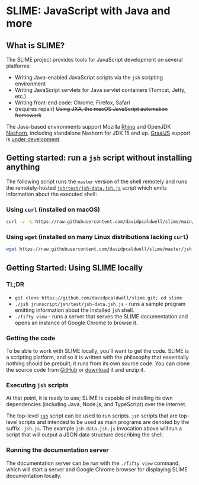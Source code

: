 [comment]: # (	LICENSE)
[comment]: # (	This Source Code Form is subject to the terms of the Mozilla Public License, v. 2.0. If a copy of the MPL was not)
[comment]: # (	distributed with this file, You can obtain one at http://mozilla.org/MPL/2.0/.)
[comment]: # ()
[comment]: # (	END LICENSE)

# SLIME: JavaScript with Java and more

## What is SLIME?

The SLIME project provides tools for JavaScript development on several platforms:

* Writing Java-enabled JavaScript scripts via the `jsh` scripting environment
* Writing JavaScript servlets for Java servlet containers (Tomcat, Jetty, etc.)
* Writing front-end code: Chrome, Firefox, Safari
* (requires repair) ~~Using JXA, the macOS JavaScript automation framework~~

The Java-based environments support Mozilla [Rhino](https://github.com/mozilla/rhino) and OpenJDK [Nashorn](https://github.com/openjdk/nashorn), including standalone Nashorn for JDK 15 and up. [GraalJS](https://github.com/oracle/graaljs) support is [under development](https://github.com/davidpcaldwell/slime/projects/10).

## Getting started: run a `jsh` script without installing anything

The following script runs the `master` version of the shell remotely and runs the remotely-hosted
[`jsh/test/jsh-data.jsh.js`](jsh/test/jsh-data.jsh.js) script which emits information about the executed shell:

### Using `curl` (installed on macOS)

```bash
curl -v -L https://raw.githubusercontent.com/davidpcaldwell/slime/main/jsh | bash -s https://raw.githubusercontent.com/davidpcaldwell/slime/main/jrunscript/jsh/test/jsh-data.jsh.js
```

### Using `wget` (installed on many Linux distributions lacking `curl`)

```bash
wget https://raw.githubusercontent.com/davidpcaldwell/slime/master/jsh -O - | bash -s https://raw.githubusercontent.com/davidpcaldwell/slime/master/jrunscript/jsh/test/jsh-data.jsh.js
```

## Getting Started: Using SLIME locally

### TL;DR

* `git clone https://github.com/davidpcaldwell/slime.git; cd slime`
* `./jsh jrunscript/jsh/test/jsh-data.jsh.js` - runs a sample program emitting information about the installed `jsh` shell.
* `./fifty view` - runs a server that serves the SLIME documentation and opens an instance of Google Chrome to browse it.

### Getting the code

To be able to work with SLIME locally, you'll want to get the code. SLIME is a scripting platform, and so it is written with the
philosophy that essentially nothing should be prebuilt; it runs from its own source code. You can clone the source code from
[GitHub](https://github.com/davidpcaldwell/slime) or
[download](https://github.com/davidpcaldwell/slime/archive/refs/heads/master.zip) it and unzip it.

### Executing `jsh` scripts

At that point, it is ready to use; SLIME is capable of installing its own dependencies (including Java, Node.js, and TypeScript)
over the internet.

The top-level [`jsh`](jsh) script can be used to run scripts. `jsh` scripts that are top-level scripts and intended to
be used as main programs are denoted by the suffix `.jsh.js`. The example `jsh-data.jsh.js` invocation above will run a script that
will output a JSON data structure describing the shell.

### Running the documentation server

The documentation server can be run with the `./fifty view` command, which will start a server and Google Chrome browser for
displaying SLIME documentation locally.
